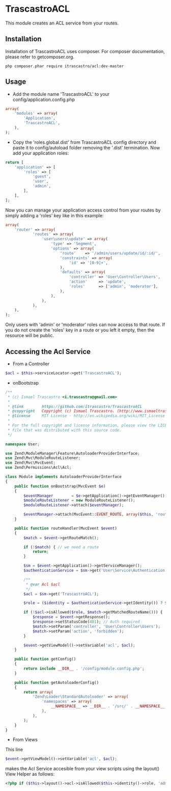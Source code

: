 TrascastroACL
=============

This module creates an ACL service from your routes.

Installation
------------

Installation of TrascastroACL uses composer. For composer documentation, please refer to getcomposer.org.

    php composer.phar require itrascastro/acl:dev-master


Usage
-----

- Add the module name 'TrascastroACL' to your config/application.config.php

```php
array(
    'modules' => array(
        'Application',
        'TrascastroACL',
    ),
);
```

- Copy the 'roles.global.dist' from TrascastroACL config directory and paste it to config/autoload folder removing the '.dist' termination. Now add your application roles:

```php
return [
    'application' => [
        'roles' => [
            'guest',
            'user',
            'admin',
        ],
    ],
];
```

Now you can manage your application access control from your routes by simply adding a 'roles' key like in this example:

```php
array(
    'router' => array(
            'routes' => array(
                'user\users\update' => array(
                    'type' => 'Segment',
                    'options' => array(
                        'route'    => '/admin/users/update/id/:id/',
                        'constraints' => array(
                            'id' => '[0-9]+',
                        ),
                        'defaults' => array(
                            'controller' => 'User\Controller\Users',
                            'action'     => 'update',
                            'roles'      => ['admin', 'moderator'],
                        ),
                    ),
                ),
            ),
    ),
);
```

Only users with 'admin' or 'moderator' roles can now access to that route. If you do not create the 'roles' key in a route or you left it empty, then the resource will be public.

Accessing the Acl Service
-------------------------

- From a Controller

````php
$acl = $this->serviceLocator->get('TrascastroACL');
````

- onBootstrap

```php
/**
 * (c) Ismael Trascastro <i.trascastro@gmail.com>
 *
 * @link        https://github.com/itrascastro/TrascastroACL
 * @copyright   Copyright (c) Ismael Trascastro. (http://www.ismaeltrascastro.com)
 * @license     MIT License - http://en.wikipedia.org/wiki/MIT_License
 *
 * For the full copyright and license information, please view the LICENSE
 * file that was distributed with this source code.
 */

namespace User;

use Zend\ModuleManager\Feature\AutoloaderProviderInterface;
use Zend\Mvc\ModuleRouteListener;
use Zend\Mvc\MvcEvent;
use Zend\Permissions\Acl\Acl;

class Module implements AutoloaderProviderInterface
{
    public function onBootstrap(MvcEvent $e)
    {
        $eventManager        = $e->getApplication()->getEventManager();
        $moduleRouteListener = new ModuleRouteListener();
        $moduleRouteListener->attach($eventManager);

        $eventManager->attach(MvcEvent::EVENT_ROUTE, array($this, 'routeHandler'), -100);
    }

    public function routeHandler(MvcEvent $event)
    {
        $match = $event->getRouteMatch();

        if (!$match) { // we need a route
            return;
        }

        $sm = $event->getApplication()->getServiceManager();
        $authenticationService = $sm->get('User\Service\Authentication');

        /**
         * @var Acl $acl
         */
        $acl = $sm->get('TrascastroACL');

        $role = ($identity = $authenticationService->getIdentity()) ? $identity->role : 'guest';

        if (!$acl->isAllowed($role, $match->getMatchedRouteName())) {
            $response = $event->getResponse();
            $response->setStatusCode(401); // Auth required
            $match->setParam('controller', 'User\Controller\Users');
            $match->setParam('action', 'forbidden');
        }

        $event->getViewModel()->setVariable('acl', $acl);
    }

    public function getConfig()
    {
        return include __DIR__ . '/config/module.config.php';
    }

    public function getAutoloaderConfig()
    {
        return array(
            'Zend\Loader\StandardAutoloader' => array(
                'namespaces' => array(
                    __NAMESPACE__ => __DIR__ . '/src/' . __NAMESPACE__,
                ),
            ),
        );
    }
}
```

- From Views

This line

```php
$event->getViewModel()->setVariable('acl', $acl);
```

makes the Acl Service accesible from your view scripts using the layout() View Helper as follows:

```php
<?php if ($this->layout()->acl->isAllowed($this->identity()->role, 'admin\users\update')): ?>
```
